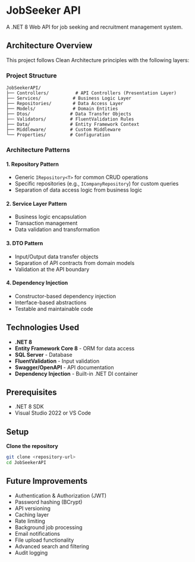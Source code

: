 # JobSeeker API

A .NET 8 Web API for job seeking and recruitment management system.

## Architecture Overview

This project follows Clean Architecture principles with the following layers:

### Project Structure
```
JobSeekerAPI/
├── Controllers/          # API Controllers (Presentation Layer)
├── Services/            # Business Logic Layer
├── Repositories/        # Data Access Layer
├── Models/              # Domain Entities
├── Dtos/               # Data Transfer Objects
├── Validators/         # FluentValidation Rules
├── Data/               # Entity Framework Context
├── Middleware/         # Custom Middleware
└── Properties/         # Configuration
```

### Architecture Patterns

#### 1. **Repository Pattern**
- Generic `IRepository<T>` for common CRUD operations
- Specific repositories (e.g., `ICompanyRepository`) for custom queries
- Separation of data access logic from business logic

#### 2. **Service Layer Pattern**
- Business logic encapsulation
- Transaction management
- Data validation and transformation

#### 3. **DTO Pattern**
- Input/Output data transfer objects
- Separation of API contracts from domain models
- Validation at the API boundary

#### 4. **Dependency Injection**
- Constructor-based dependency injection
- Interface-based abstractions
- Testable and maintainable code

## Technologies Used

- **.NET 8**
- **Entity Framework Core 8** - ORM for data access
- **SQL Server** - Database
- **FluentValidation** - Input validation
- **Swagger/OpenAPI** - API documentation
- **Dependency Injection** - Built-in .NET DI container

## Prerequisites

- .NET 8 SDK
- Visual Studio 2022 or VS Code

## Setup

**Clone the repository**
   ```bash
   git clone <repository-url>
   cd JobSeekerAPI
   ```

## Future Improvements

-  Authentication & Authorization (JWT)
-  Password hashing (BCrypt)
-  API versioning
-  Caching layer
-  Rate limiting
-  Background job processing
-  Email notifications
-  File upload functionality
-  Advanced search and filtering
-  Audit logging
